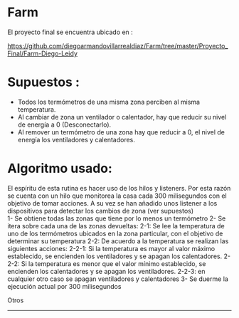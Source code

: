 Farm
====

El proyecto final se encuentra ubicado en :

https://github.com/diegoarmandovillarrealdiaz/Farm/tree/master/Proyecto_Final/Farm-Diego-Leidy

Supuestos :
====

- Todos los termómetros de una misma zona perciben al misma temperatura.
- Al cambiar de zona un ventilador o calentador, hay que reducir su nivel de energía a 0 (Desconectarlo).
- Al remover un termómetro de una zona hay que reducir a 0, el nivel de energía los ventiladores y calentadores.

Algoritmo usado:
====

El espíritu de esta rutina es hacer uso de los hilos y listeners. Por esta razón se cuenta con un hilo que monitorea la casa cada 300 milisegundos con el objetivo de tomar acciones. A su vez se han añadido unos listener a los dispositivos para detectar los cambios de zona (ver supuestos)  
1- Se obtiene todas las zonas que tiene por lo menos un termómetro
2- Se itera sobre cada una de las zonas devueltas:
  2-1: Se lee la temperatura de uno de los termómetros ubicados en la zona  particular, con el objetivo de determinar  su temperatura
  2-2: De acuerdo a la temperatura se realizan las siguientes acciones:
    2-2-1: Si la temperatura es mayor al valor máximo establecido, se encienden los ventiladores y se apagan los calentadores.
    2-2-2: Si la temperatura es menor que el valor mínimo establecido, se encienden los calentadores y se apagan los ventiladores.
    2-2-3: en cualquier otro caso se apagan ventiladores y calentadores
3- Se duerme la ejecución actual por 300 milisegundos

Otros
______
